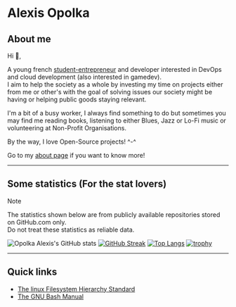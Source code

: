 # Alexis Opolka

## About me

Hi 👋,

A young french [student-entrepreneur](https://www.enseignementsup-recherche.gouv.fr/fr/statut-national-etudiant-entrepreneur-46412) and developer interested in DevOps and cloud development (also interested in gamedev).  
I aim to help the society as a whole by investing my time on projects either from me or other's with the goal of solving issues our society might be having or helping public goods staying relevant.

I'm a bit of a busy worker, I always find something to do but sometimes you may find me reading books, listening to either Blues, Jazz or Lo-Fi music or volunteering at Non-Profit Organisations.  

By the way, I love Open-Source projects! ^-^

Go to my [about page](https://www.alexis-opolka.dev/about) if you want to know more!

---

## Some statistics (For the stat lovers)

> [!NOTE]
> The statistics shown below are from publicly available repositories stored on GitHub.com only.\
> Do not treat these statistics as reliable data.

![Opolka Alexis's GitHub stats](https://github-readme-stats.vercel.app/api?username=alexis-opolka&show_icons=true&theme=dracula)
[![GitHub Streak](https://streak-stats.demolab.com?user=alexis-opolka&theme=dracula)](https://git.io/streak-stats)
[![Top Langs](https://github-readme-stats.vercel.app/api/top-langs/?username=alexis-opolka&layout=donut&theme=dracula&langs_count=5)](https://github.com/alexis-opolka/github-readme-stats)
[![trophy](https://github-profile-trophy.vercel.app/?username=alexis-opolka&theme=dracula&row=2&column=3)](https://github.com/alexis-opolka/github-profile-trophy)

---

## Quick links

- [The linux Filesystem Hierarchy Standard](https://refspecs.linuxfoundation.org/FHS_3.0/fhs/index.html)
- [The GNU Bash Manual](https://www.gnu.org/software/bash/manual/bash.html)
